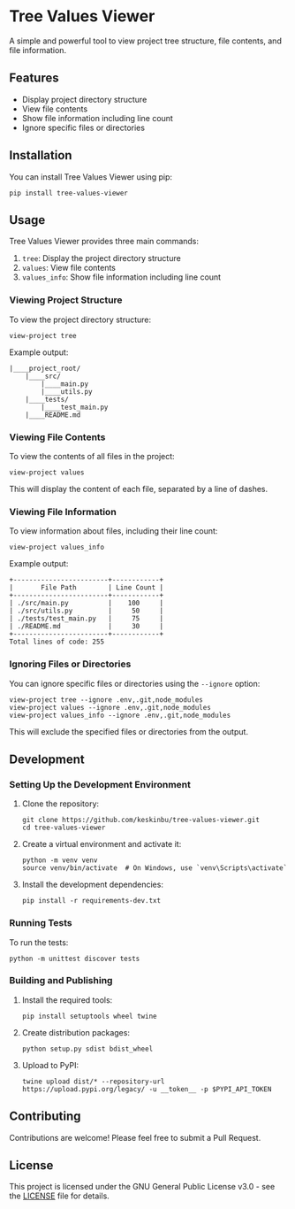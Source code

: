 # Tree Values Viewer

A simple and powerful tool to view project tree structure, file contents, and file information.

## Features

- Display project directory structure
- View file contents
- Show file information including line count
- Ignore specific files or directories

## Installation

You can install Tree Values Viewer using pip:

```
pip install tree-values-viewer
```

## Usage

Tree Values Viewer provides three main commands:

1. `tree`: Display the project directory structure
2. `values`: View file contents
3. `values_info`: Show file information including line count

### Viewing Project Structure

To view the project directory structure:

```
view-project tree
```

Example output:
```
|____project_root/
    |____src/
        |____main.py
        |____utils.py
    |____tests/
        |____test_main.py
    |____README.md
```

### Viewing File Contents

To view the contents of all files in the project:

```
view-project values
```

This will display the content of each file, separated by a line of dashes.

### Viewing File Information

To view information about files, including their line count:

```
view-project values_info
```

Example output:
```
+------------------------+------------+
|       File Path        | Line Count |
+------------------------+------------+
| ./src/main.py          |    100     |
| ./src/utils.py         |     50     |
| ./tests/test_main.py   |     75     |
| ./README.md            |     30     |
+------------------------+------------+
Total lines of code: 255
```

### Ignoring Files or Directories

You can ignore specific files or directories using the `--ignore` option:

```
view-project tree --ignore .env,.git,node_modules
view-project values --ignore .env,.git,node_modules
view-project values_info --ignore .env,.git,node_modules
```

This will exclude the specified files or directories from the output.

## Development

### Setting Up the Development Environment

1. Clone the repository:
   ```
   git clone https://github.com/keskinbu/tree-values-viewer.git
   cd tree-values-viewer
   ```

2. Create a virtual environment and activate it:
   ```
   python -m venv venv
   source venv/bin/activate  # On Windows, use `venv\Scripts\activate`
   ```

3. Install the development dependencies:
   ```
   pip install -r requirements-dev.txt
   ```

### Running Tests

To run the tests:

```
python -m unittest discover tests
```

### Building and Publishing

1. Install the required tools:
   ```
   pip install setuptools wheel twine
   ```

2. Create distribution packages:
   ```
   python setup.py sdist bdist_wheel
   ```

3. Upload to PyPI:
   ```
   twine upload dist/* --repository-url https://upload.pypi.org/legacy/ -u __token__ -p $PYPI_API_TOKEN
   ```

## Contributing

Contributions are welcome! Please feel free to submit a Pull Request.

## License

This project is licensed under the GNU General Public License v3.0 - see the [LICENSE](LICENSE) file for details.
